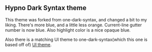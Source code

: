 ## Hypno Dark Syntax theme

This theme was forked from one-dark-syntax, and changed a bit to my liking.
There's more blue, and a little less orange. Current-line gutter number is now blue.
Also highlight color is a nice opaque blue.

Also there is a matching UI theme to one-dark-syntax(which this one is based off of)
[UI theme](https://atom.io/themes/one-dark-ui).
